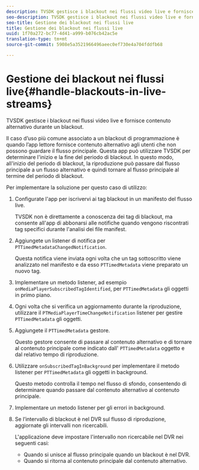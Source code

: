 ```yaml
---
description: TVSDK gestisce i blackout nei flussi video live e fornisce contenuto alternativo durante un blackout.
seo-description: TVSDK gestisce i blackout nei flussi video live e fornisce contenuto alternativo durante un blackout.
seo-title: Gestione dei blackout nei flussi live
title: Gestione dei blackout nei flussi live
uuid: 1f70a272-bc77-4d41-a999-b076cb42ac5e
translation-type: tm+mt
source-git-commit: 5908e5a3521966496aeec0ef730e4a704fddfb68

---
```



# Gestione dei blackout nei flussi live{#handle-blackouts-in-live-streams}

TVSDK gestisce i blackout nei flussi video live e fornisce contenuto alternativo durante un blackout.

Il caso d’uso più comune associato a un blackout di programmazione è quando l’app lettore fornisce contenuto alternativo agli utenti che non possono guardare il flusso principale. Questa app può utilizzare TVSDK per determinare l&#39;inizio e la fine del periodo di blackout. In questo modo, all&#39;inizio del periodo di blackout, la riproduzione può passare dal flusso principale a un flusso alternativo e quindi tornare al flusso principale al termine del periodo di blackout.

Per implementare la soluzione per questo caso di utilizzo:

1. Configurate l&#39;app per iscrivervi ai tag blackout in un manifesto del flusso live.

   TVSDK non è direttamente a conoscenza dei tag di blackout, ma consente all&#39;app di abbonarsi alle notifiche quando vengono riscontrati tag specifici durante l&#39;analisi dei file manifest.
1. Aggiungete un listener di notifica per `PTTimedMetadataChangedNotification`.

   Questa notifica viene inviata ogni volta che un tag sottoscritto viene analizzato nel manifesto e da esso `PTTimedMetadata` viene preparato un nuovo tag.

1. Implementare un metodo listener, ad esempio `onMediaPlayerSubscribedTagIdentified`, per `PTTimedMetadata` gli oggetti in primo piano.

1. Ogni volta che si verifica un aggiornamento durante la riproduzione, utilizzare il `PTMediaPlayerTimeChangeNotification` listener per gestire `PTTimedMetadata` gli oggetti.

1. Aggiungete il `PTTimedMetadata` gestore.

   Questo gestore consente di passare al contenuto alternativo e di tornare al contenuto principale come indicato dall&#39; `PTTimedMetadata` oggetto e dal relativo tempo di riproduzione.

1. Utilizzare `onSubscribedTagInBackground` per implementare il metodo listener per `PTTimedMetadata` gli oggetti in background.

   Questo metodo controlla il tempo nel flusso di sfondo, consentendo di determinare quando passare dal contenuto alternativo al contenuto principale.

1. Implementare un metodo listener per gli errori in background.
1. Se l’intervallo di blackout è nel DVR sul flusso di riproduzione, aggiornate gli intervalli non ricercabili.

   L&#39;applicazione deve impostare l&#39;intervallo non ricercabile nel DVR nei seguenti casi:

   * Quando si unisce al flusso principale quando un blackout è nel DVR.
   * Quando si ritorna al contenuto principale dal contenuto alternativo.

